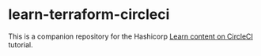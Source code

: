 # learn-terraform-circleci

This is a companion repository for the Hashicorp [Learn content on CircleCI](https://developer.hashicorp.com/tutorials/terraform/automation/circle-ci) tutorial. 
